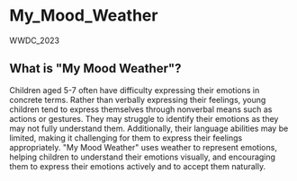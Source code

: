# My_Mood_Weather
WWDC_2023

## What is "My Mood Weather"?
Children aged 5-7 often have difficulty expressing their emotions in concrete terms. Rather than verbally expressing their feelings, young children tend to express themselves through nonverbal means such as actions or gestures. They may struggle to identify their emotions as they may not fully understand them. Additionally, their language abilities may be limited, making it challenging for them to express their feelings appropriately. "My Mood Weather" uses weather to represent emotions, helping children to understand their emotions visually, and encouraging them to express their emotions actively and to accept them naturally.
